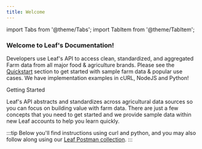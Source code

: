 ```yaml
---
title: Welcome
---
```


import Tabs from '@theme/Tabs';
import TabItem from '@theme/TabItem';


### Welcome to Leaf's Documentation!

Developers use Leaf's API to access clean, standardized,
and aggregated Farm data from all major food & agriculture brands.
Please see the [Quickstart](https://leaf-agriculture.github.io/docs/docs/quickstart) section to get started with sample farm data & popular use cases.
We have implementation examples in cURL, NodeJS and Python!

Getting Started

Leaf's API abstracts and standardizes across agricultural data sources so you can focus on building value with farm data.
There are just a few concepts that you need to get started and we provide sample data within new Leaf accounts to help you learn quickly.


:::tip
Below you'll find instructions using curl and python, and you may also follow
along using our [Leaf Postman collection](https://github.com/Leaf-Agriculture/Leaf-quickstart-Postman-collection).
:::
